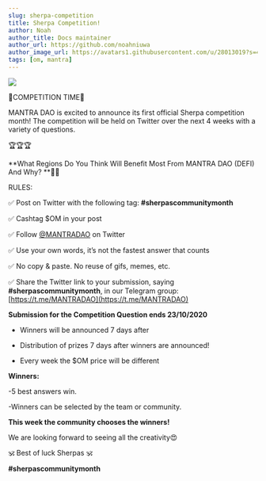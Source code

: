 ```yaml
---
slug: sherpa-competition
title: Sherpa Competition!
author: Noah
author_title: Docs maintainer
author_url: https://github.com/noahniuwa
author_image_url: https://avatars1.githubusercontent.com/u/28013019?s=460&u=b89e2b249186af53af0f0a3c9f10baf9711ac718&v=4
tags: [om, mantra]
---
```


![](https://miro.medium.com/max/1050/1*yyruXV7lUaaNgBQC9oG9Qg.jpeg)

🚨COMPETITION TIME🚨

MANTRA DAO is excited to announce its first official Sherpa competition month! The competition will be held on Twitter over the next 4 weeks with a variety of questions.

🏆🏆🏆

**What Regions Do You Think Will Benefit Most From MANTRA DAO (DEFI) And Why? **📢📢

RULES:

✅ Post on Twitter with the following tag: **#sherpascommunitymonth**

✅ Cashtag $OM in your post

✅ Follow [@MANTRADAO](https://twitter.com/MANTRADAO) on Twitter

✅ Use your own words, it’s not the fastest answer that counts

✅ No copy & paste. No reuse of gifs, memes, etc.

✅ Share the Twitter link to your submission, saying **#sherpascommunitymonth**, in our Telegram group: [https://t.me/MANTRADAO](https://t.me/MANTRADAO)

**Submission for the Competition Question ends 23/10/2020**

- Winners will be announced 7 days after

- Distribution of prizes 7 days after winners are announced!

- Every week the $OM price will be different

**Winners:**

-5 best answers win.

-Winners can be selected by the team or community.

**This week the community chooses the winners!**

We are looking forward to seeing all the creativity😍

🕉️ Best of luck Sherpas 🕉️

**#sherpascommunitymonth**
